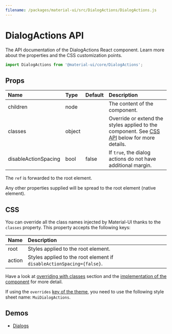```yaml
---
filename: /packages/material-ui/src/DialogActions/DialogActions.js
---
```


<!--- This documentation is automatically generated, do not try to edit it. -->

# DialogActions API

<p class="description">The API documentation of the DialogActions React component. Learn more about the properties and the CSS customization points.</p>

```js
import DialogActions from '@material-ui/core/DialogActions';
```

## Props

| Name                                                | Type                                  | Default                                 | Description                                                                                         |
| :-------------------------------------------------- | :------------------------------------ | :-------------------------------------- | :-------------------------------------------------------------------------------------------------- |
| <span class="prop-name">children</span>             | <span class="prop-type">node</span>   |                                         | The content of the component.                                                                       |
| <span class="prop-name">classes</span>              | <span class="prop-type">object</span> |                                         | Override or extend the styles applied to the component. See [CSS API](#css) below for more details. |
| <span class="prop-name">disableActionSpacing</span> | <span class="prop-type">bool</span>   | <span class="prop-default">false</span> | If `true`, the dialog actions do not have additional margin.                                        |

The `ref` is forwarded to the root element.

Any other properties supplied will be spread to the root element (native element).

## CSS

You can override all the class names injected by Material-UI thanks to the `classes` property.
This property accepts the following keys:

| Name                                  | Description                                                           |
| :------------------------------------ | :-------------------------------------------------------------------- |
| <span class="prop-name">root</span>   | Styles applied to the root element.                                   |
| <span class="prop-name">action</span> | Styles applied to the root element if `disableActionSpacing={false}`. |

Have a look at [overriding with classes](/customization/overrides/#overriding-with-classes) section
and the [implementation of the component](https://github.com/mui-org/material-ui/blob/next/packages/material-ui/src/DialogActions/DialogActions.js)
for more detail.

If using the `overrides` [key of the theme](/customization/themes/#css),
you need to use the following style sheet name: `MuiDialogActions`.

## Demos

- [Dialogs](/demos/dialogs/)
